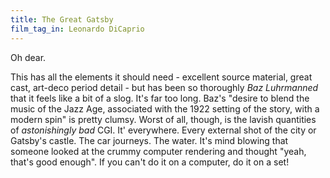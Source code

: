 ```yaml
---
title: The Great Gatsby
film_tag_in: Leonardo DiCaprio
---
```


Oh dear.

This has all the elements it should need - excellent source material, great cast, art-deco period detail - but has been so thoroughly _Baz Luhrmanned_ that it feels like a bit of a slog. It's far too long. Baz's "desire to blend the music of the Jazz Age, associated with the 1922 setting of the story, with a modern spin" is pretty clumsy. Worst of all, though, is the lavish quantities of _astonishingly bad_ CGI. It' everywhere. Every external shot of the city or Gatsby's castle. The car journeys. The water. It's mind blowing that someone looked at the crummy computer rendering and thought "yeah, that's good enough". If you can't do it on a computer, do it on a set!

